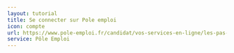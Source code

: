 ```yaml
---
layout: tutorial
title: Se connecter sur Pole emploi
icon: compte
url: https://www.pole-emploi.fr/candidat/vos-services-en-ligne/les-pas-a-pas-les-videos-qui-vou.html
service: Pôle Emploi
---
```

